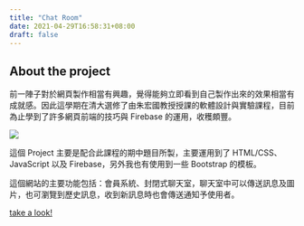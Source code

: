 ```yaml
---
title: "Chat Room"
date: 2021-04-29T16:58:31+08:00
draft: false
---
```

## About the project
前一陣子對於網頁製作相當有興趣，覺得能夠立即看到自己製作出來的效果相當有成就感。因此這學期在清大選修了由朱宏國教授授課的軟體設計與實驗課程，目前為止學到了許多網頁前端的技巧與 Firebase 的運用，收穫頗豐。

![](https://i.imgur.com/YZviCbG.jpg)

這個 Project 主要是配合此課程的期中題目所製，主要運用到了 HTML/CSS、JavaScript 以及 Firebase，另外我也有使用到一些 Bootstrap 的模板。

這個網站的主要功能包括：會員系統、封閉式聊天室，聊天室中可以傳送訊息及圖片，也可瀏覽到歷史訊息，收到新訊息時也會傳送通知予使用者。

[take a look!](https://midtermproject107062275-f0129.web.app)